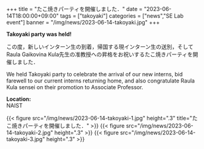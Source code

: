 +++
title = "たこ焼きパーティを開催しました．"
date = "2023-06-14T18:00:00+09:00"
tags = ["takoyaki"]
categories = ["news","SE Lab event"]
banner = "/img/news/2023-06-14-takoyaki.jpg"
+++

**Takoyaki party was held!**

この度，新しいインターン生の到着，帰国する現インターン生の送別，そしてRaula Gaikovina Kula先生の准教授への昇格をお祝いするたこ焼きパーティを開催しました．

We held Takoyaki party to celebrate the arrival of our new interns, bid farewell to our current interns returning home, and also congratulate Raula Kula sensei on their promotion to Associate Professor.

**Location:** <br>
NAIST

{{< figure src="/img/news/2023-06-14-takoyaki-1.jpg" height=".3" title="たこ焼きパーティを開催しました．" >}}
{{< figure src="/img/news/2023-06-14-takoyaki-2.jpg" height=".3" >}}
{{< figure src="/img/news/2023-06-14-takoyaki-3.jpg" height=".3" >}}

